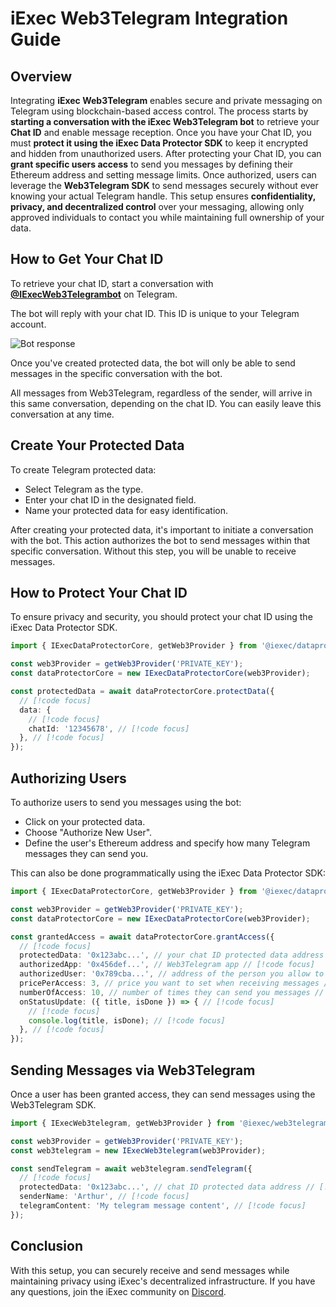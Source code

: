 # iExec Web3Telegram Integration Guide

## Overview

Integrating **iExec Web3Telegram** enables secure and private messaging on
Telegram using blockchain-based access control. The process starts by **starting
a conversation with the iExec Web3Telegram bot** to retrieve your **Chat ID**
and enable message reception. Once you have your Chat ID, you must **protect it
using the iExec Data Protector SDK** to keep it encrypted and hidden from
unauthorized users. After protecting your Chat ID, you can **grant specific
users access** to send you messages by defining their Ethereum address and
setting message limits. Once authorized, users can leverage the **Web3Telegram
SDK** to send messages securely without ever knowing your actual Telegram
handle. This setup ensures **confidentiality, privacy, and decentralized
control** over your messaging, allowing only approved individuals to contact you
while maintaining full ownership of your data.

<!--
Try the demo of Web3telegram:

<a href="https://demo.iex.ec/pem" target="_blank" rel="noreferrer" class="link-as-block">
 ⚡Use case demo⚡
</a>
-->

## How to Get Your Chat ID

To retrieve your chat ID, start a conversation with
[**@IExecWeb3Telegrambot**](https://t.me/IExecWeb3TelegramBot) on Telegram.

The bot will reply with your chat ID. This ID is unique to your Telegram
account.

![Bot response](/bot-response.png)

Once you've created protected data, the bot will only be able to send messages
in the specific conversation with the bot.

All messages from Web3Telegram, regardless of the sender, will arrive in this
same conversation, depending on the chat ID. You can easily leave this
conversation at any time.

## Create Your Protected Data

To create Telegram protected data:

- Select Telegram as the type.
- Enter your chat ID in the designated field.
- Name your protected data for easy identification.

After creating your protected data, it's important to initiate a conversation
with the bot. This action authorizes the bot to send messages within that
specific conversation. Without this step, you will be unable to receive
messages.

## How to Protect Your Chat ID

To ensure privacy and security, you should protect your chat ID using the iExec
Data Protector SDK.

```ts twoslash
import { IExecDataProtectorCore, getWeb3Provider } from '@iexec/dataprotector';

const web3Provider = getWeb3Provider('PRIVATE_KEY');
const dataProtectorCore = new IExecDataProtectorCore(web3Provider);

const protectedData = await dataProtectorCore.protectData({
  // [!code focus]
  data: {
    // [!code focus]
    chatId: '12345678', // [!code focus]
  }, // [!code focus]
});
```

## Authorizing Users

To authorize users to send you messages using the bot:

- Click on your protected data.
- Choose "Authorize New User".
- Define the user's Ethereum address and specify how many Telegram messages they
  can send you.

This can also be done programmatically using the iExec Data Protector SDK:

```ts twoslash
import { IExecDataProtectorCore, getWeb3Provider } from '@iexec/dataprotector';

const web3Provider = getWeb3Provider('PRIVATE_KEY');
const dataProtectorCore = new IExecDataProtectorCore(web3Provider);

const grantedAccess = await dataProtectorCore.grantAccess({
  // [!code focus]
  protectedData: '0x123abc...', // your chat ID protected data address // [!code focus]
  authorizedApp: '0x456def...', // Web3Telegram app // [!code focus]
  authorizedUser: '0x789cba...', // address of the person you allow to send you messages // [!code focus]
  pricePerAccess: 3, // price you want to set when receiving messages // [!code focus]
  numberOfAccess: 10, // number of times they can send you messages // [!code focus]
  onStatusUpdate: ({ title, isDone }) => { // [!code focus]
    // [!code focus]
    console.log(title, isDone); // [!code focus]
  }, // [!code focus]
});
```

## Sending Messages via Web3Telegram

Once a user has been granted access, they can send messages using the
Web3Telegram SDK.

```ts twoslash
import { IExecWeb3telegram, getWeb3Provider } from '@iexec/web3telegram';

const web3Provider = getWeb3Provider('PRIVATE_KEY');
const web3telegram = new IExecWeb3telegram(web3Provider);

const sendTelegram = await web3telegram.sendTelegram({
  // [!code focus]
  protectedData: '0x123abc...', // chat ID protected data address // [!code focus]
  senderName: 'Arthur', // [!code focus]
  telegramContent: 'My telegram message content', // [!code focus]
});
```

## Conclusion

With this setup, you can securely receive and send messages while maintaining
privacy using iExec's decentralized infrastructure. If you have any questions,
join the iExec community on [Discord](https://discord.com/invite/pbt9m98wnU).
